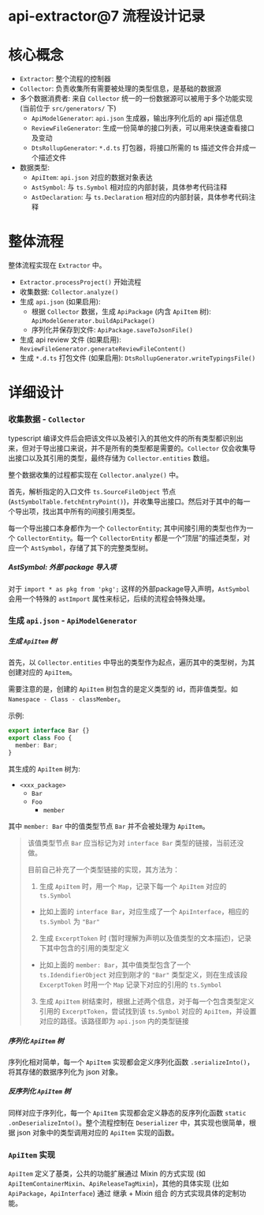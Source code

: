 # api-extractor@7 流程设计记录

# 核心概念

- `Extractor`: 整个流程的控制器
- `Collector`: 负责收集所有需要被处理的类型信息，是基础的数据源
- 多个数据消费者: 来自 `Collector` 统一的一份数据源可以被用于多个功能实现 (当前位于 `src/generators/` 下)
  - `ApiModelGenerator`: `api.json` 生成器，输出序列化后的 api 描述信息
  - `ReviewFileGenerator`: 生成一份简单的接口列表，可以用来快速查看接口及变动
  - `DtsRollupGenerator`: `*.d.ts` 打包器，将接口所需的 ts 描述文件合并成一个描述文件
- 数据类型:
  - `ApiItem`: `api.json` 对应的数据对象表达
  - `AstSymbol`: 与 `ts.Symbol` 相对应的内部封装，具体参考代码注释
  - `AstDeclaration`: 与 `ts.Declaration` 相对应的内部封装，具体参考代码注释

# 整体流程

整体流程实现在 `Extractor` 中。

- `Extractor.processProject()` 开始流程
- 收集数据: `Collector.analyze()`
- 生成 `api.json` (如果启用):
  - 根据 `Collector` 数据，生成 `ApiPackage` (内含 `ApiItem` 树): `ApiModelGenerator.buildApiPackage()`
  - 序列化并保存到文件: `ApiPackage.saveToJsonFile()`
- 生成 api review 文件 (如果启用): `ReviewFileGenerator.generateReviewFileContent()`
- 生成 `*.d.ts` 打包文件 (如果启用): `DtsRollupGenerator.writeTypingsFile()`

# 详细设计

### 收集数据 - `Collector`

typescript 编译文件后会把该文件以及被引入的其他文件的所有类型都识别出来，但对于导出接口来说，并不是所有的类型都是需要的。`Collector` 仅会收集导出接口以及其引用的类型，最终存储为 `Collector.entities` 数组。

整个数据收集的过程都实现在 `Collector.analyze()` 中。

首先，解析指定的入口文件 `ts.SourceFileObject` 节点 (`AstSymbolTable.fetchEntryPoint()`)，并收集导出接口。然后对于其中的每一个导出项，找出其中所有的间接引用类型。

每一个导出接口本身都作为一个 `CollectorEntity`; 其中间接引用的类型也作为一个 `CollectorEntity`。每一个 `CollectorEntity` 都是一个“顶层”的描述类型，对应一个 `AstSymbol`，存储了其下的完整类型树。

##### AstSymbol: 外部 package 导入项

对于 `import * as pkg from 'pkg';` 这样的外部package导入声明，`AstSymbol` 会用一个特殊的 `astImport` 属性来标记，后续的流程会特殊处理。

### 生成 `api.json` - `ApiModelGenerator`

##### 生成 `ApiItem` 树

首先，以 `Collector.entities` 中导出的类型作为起点，遍历其中的类型树，为其创建对应的 `ApiItem`。

需要注意的是，创建的 `ApiItem` 树包含的是定义类型的 id，而非值类型。如 `Namespace - Class - classMember`。

示例:

```typescript
export interface Bar {}
export class Foo {
  member: Bar;
}
```

其生成的 `ApiItem` 树为:

- `<xxx_package>`
  - `Bar`
  - `Foo`
    - `member`

其中 `member: Bar` 中的值类型节点 `Bar` 并不会被处理为 `ApiItem`。

> 该值类型节点 `Bar` 应当标记为对 `interface Bar` 类型的链接，当前还没做。
>
> 目前自己补充了一个类型链接的实现，其方法为：
> 1. 生成 `ApiItem` 时，用一个 `Map`，记录下每一个 `ApiItem` 对应的 `ts.Symbol`
>   - 比如上面的 `interface Bar`，对应生成了一个 `ApiInterface`，相应的 `ts.Symbol` 为 `"Bar"`
> 2. 生成 `ExcerptToken` 时 (暂时理解为声明以及值类型的文本描述)，记录下其中包含的引用的类型定义
>   - 比如上面的 `member: Bar`，其中值类型包含了一个 `ts.IdendifierObject` 对应到刚才的 `"Bar"` 类型定义，则在生成该段 `ExcerptToken` 时用一个 `Map` 记录下对应的引用的 `ts.Symbol`
> 3. 生成 `ApiItem` 树结束时，根据上述两个信息，对于每一个包含类型定义引用的 `ExcerptToken`，尝试找到该 `ts.Symbol` 对应的 `ApiItem`，并设置对应的路径。该路径即为 `api.json` 内的类型链接

##### 序列化 `ApiItem` 树

序列化相对简单，每一个 `ApiItem` 实现都会定义序列化函数 `.serializeInto()`，将其存储的数据序列化为 json 对象。

##### 反序列化 `ApiItem` 树

同样对应于序列化，每一个 `ApiItem` 实现都会定义静态的反序列化函数 `static .onDeserializeInto()`。整个流程控制在 `Deserializer` 中，其实现也很简单，根据 json 对象中的类型调用对应的 `ApiItem` 实现的函数。

### `ApiItem` 实现

`ApiItem` 定义了基类，公共的功能扩展通过 Mixin 的方式实现 (如`ApiItemContainerMixin`、`ApiReleaseTagMixin`)，其他的具体实现 (比如 `ApiPackage`，`ApiInterface`) 通过 继承 + Mixin 组合 的方式实现具体的定制功能。
